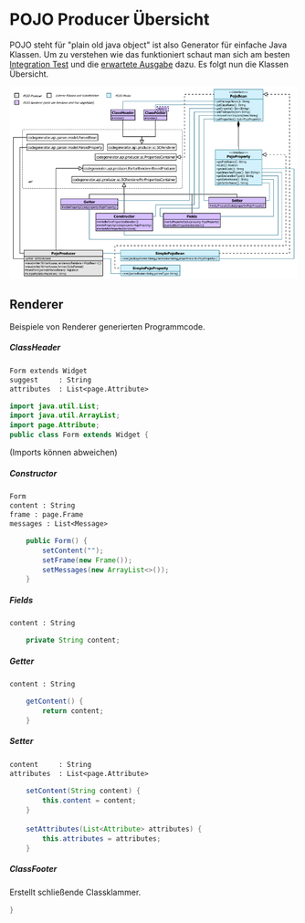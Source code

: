 POJO Producer Übersicht
=======================
POJO steht für "plain old java object" ist also Generator für einfache Java Klassen.
Um zu verstehen wie das funktioniert schaut man sich am besten [Integration Test][1] 
und die [erwartete Ausgabe][2] dazu. Es folgt nun die Klassen Übersicht.

![Überblick](src/site/resources/pojo-producer.png)

## Renderer
Beispiele von Renderer generierten Programmcode.

##### ClassHeader
```
Form extends Widget
suggest     : String
attributes  : List<page.Attribute>
```
```java
import java.util.List;
import java.util.ArrayList;
import page.Attribute;
public class Form extends Widget {
```
(Imports können abweichen)

##### Constructor
```
Form
content : String
frame : page.Frame
messages : List<Message>
```
```java
    public Form() {
        setContent("");
        setFrame(new Frame());
        setMessages(new ArrayList<>());
    }

```

##### Fields
```
content : String
```
```java
    private String content;

```

##### Getter
```
content : String
```
```java
    getContent() {
        return content;
    }

```

##### Setter
```
content     : String
attributes  : List<page.Attribute>
```
```java
    setContent(String content) {
        this.content = content;
    }

    setAttributes(List<Attribute> attributes) {
        this.attributes = attributes;
    }

```

##### ClassFooter
Erstellt schließende Classklammer.
```java
}

```

[1]: src/test/java/com/github/sergejsamsonow/codegenerator/pojo/IntegrationPojoProducerTest.java
[2]: src/test/resources/pojo-renderer/PojoProducer-Integration.txt
